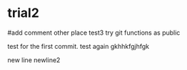 # trial2
#add comment other place
test3
try git functions as public

test for the first commit.
test again
gkhhkfgjhfgk

new line
newline2

